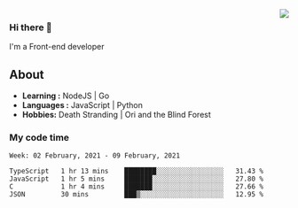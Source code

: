 <img align='right' src="https://github-readme-stats.vercel.app/api?username=strugglebak&show_icons=true">

### Hi there 👋

I'm a Front-end developer

## About

-  **Learning :** NodeJS | Go
-  **Languages :** JavaScript | Python
-  **Hobbies:** Death Stranding | Ori and the Blind Forest

### My code time

<!--START_SECTION:waka-->
```text
Week: 02 February, 2021 - 09 February, 2021

TypeScript   1 hr 13 mins    ████████░░░░░░░░░░░░░░░░░   31.43 % 
JavaScript   1 hr 5 mins     ███████░░░░░░░░░░░░░░░░░░   27.80 % 
C            1 hr 4 mins     ███████░░░░░░░░░░░░░░░░░░   27.66 % 
JSON         30 mins         ███▒░░░░░░░░░░░░░░░░░░░░░   12.95 % 
```
<!--END_SECTION:waka-->
